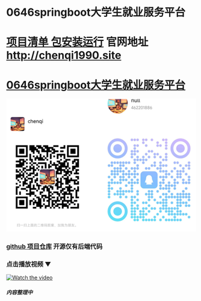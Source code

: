 # 0646springboot大学生就业服务平台


# [项目清单 包安装运行](http://chenqi1990.site) 官网地址 http://chenqi1990.site

# [0646springboot大学生就业服务平台](https://github.com/GraduationProject-springboot/0646springboot)

![picture](https://raw.githubusercontent.com/GraduationProject-springboot/.github/main/img/wx.png)

### [github 项目仓库](https://github.com/GraduationProject-springboot/allSpringbootProjects) 开源仅有后端代码

### 点击播放视频 ▼
[![Watch the video](https://i.sstatic.net/Vp2cE.png)](https://www.bilibili.com/video/BV1ULbQeREgz?p=1)

#####   内容整理中  











